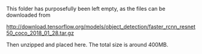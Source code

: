 This folder has purposefully been left empty, as the files can be downloaded from 

http://download.tensorflow.org/models/object_detection/faster_rcnn_resnet50_coco_2018_01_28.tar.gz

Then unzipped and placed here. The total size is around 400MB.